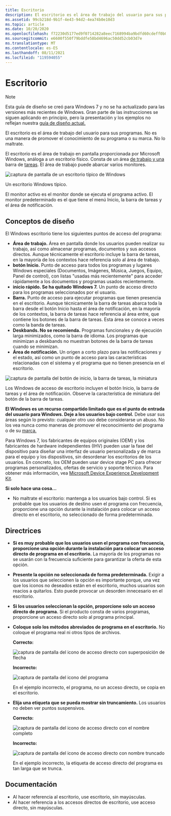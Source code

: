 ```yaml
---
title: Escritorio
description: El escritorio es el área de trabajo del usuario para sus programas. No es una manera de promover el conocimiento de su programa o su marca. No lo maltrate.
ms.assetid: 99cb218d-9b1f-4e43-94d2-4ea74b0e10d3
ms.topic: article
ms.date: 10/20/2020
ms.openlocfilehash: f72230d5177ed9f0714282a8eec7168994ba9bdfd60cdeff0b0409d714d216f1
ms.sourcegitcommit: e6600f550f79bddfe58bd4696ac50dd52cb03d7e
ms.translationtype: MT
ms.contentlocale: es-ES
ms.lasthandoff: 08/11/2021
ms.locfileid: "119594055"
---
```

# <a name="desktop"></a>Escritorio

> [!NOTE]
> Esta guía de diseño se creó para Windows 7 y no se ha actualizado para las versiones más recientes de Windows. Gran parte de las instrucciones se siguen aplicando en principio, pero la presentación y los ejemplos no reflejan nuestra [guía de diseño actual.](/windows/uwp/design/)

El escritorio es el área de trabajo del usuario para sus programas. No es una manera de promover el conocimiento de su programa o su marca. No lo maltrate.

El escritorio es el área de trabajo en pantalla proporcionada por Microsoft Windows, análoga a un escritorio físico. Consta de un área [de trabajo y una](glossary.md) barra de [tareas](winenv-taskbar.md). El área de trabajo puede abarcar varios monitores.

![captura de pantalla de un escritorio típico de Windows ](images/winenv-desktop-image1.png)

Un escritorio Windows típico.

El monitor activo es el monitor donde se ejecuta el programa activo. El monitor predeterminado es el que tiene el menú Inicio, la barra de tareas y el área de notificación.

## <a name="design-concepts"></a>Conceptos de diseño

El Windows escritorio tiene los siguientes puntos de acceso del programa:

-   **Área de trabajo.** Área en pantalla donde los usuarios pueden realizar su trabajo, así como almacenar programas, documentos y sus accesos directos. Aunque técnicamente el escritorio incluye la barra de tareas, en la mayoría de los contextos hace referencia solo al área de trabajo.
-   **botón Inicio.** Punto de acceso para todos los programas y lugares Windows especiales (Documentos, Imágenes, Música, Juegos, Equipo, Panel de control), con listas "usadas más recientemente" para acceder rápidamente a los documentos y programas usados recientemente.
-   **inicio rápido. Se ha quitado Windows 7.** Un punto de acceso directo para los programas seleccionados por el usuario.
-   **Barra.** Punto de acceso para ejecutar programas que tienen presencia en el escritorio. Aunque técnicamente la barra de tareas abarca toda la barra desde el botón Inicio hasta el área de notificación, en la mayoría de los contextos, la barra de tareas hace referencia al área entre, que contiene los botones de la barra de tareas. Esta área se conoce a veces como la banda de tareas.
-   **Deskbands. No se recomienda.** Programas funcionales y de ejecución larga minimizados, como la barra de idioma. Los programas que minimizan a deskbands no muestran botones de la barra de tareas cuando se minimizan.
-   **Área de notificación.** Un origen a corto plazo para las notificaciones y el estado, así como un punto de acceso para las características relacionadas con el sistema y el programa que no tienen presencia en el escritorio.

![captura de pantalla del botón de inicio, la barra de tareas, la miniatura ](images/winenv-desktop-image2.png)

Los Windows de acceso de escritorio incluyen el botón Inicio, la barra de tareas y el área de notificación. Observe la característica de miniatura del botón de la barra de tareas.

**El Windows es un recurso compartido limitado que es el punto de entrada del usuario para Windows. Deje a los usuarios bajo control.** Debe usar sus áreas según lo previsto: cualquier otro uso debe considerarse un abuso. No los vea nunca como maneras de promover el reconocimiento del programa o de su [marca.](exper-branding.md)

Para Windows 7, los fabricantes de equipos originales (OEM) y los fabricantes de hardware independientes (IHV) pueden usar la fase del dispositivo para diseñar una interfaz de usuario personalizada y de marca para el equipo y los dispositivos, sin desordenar los escritorios de los usuarios. En concreto, los OEM pueden usar device stage PC para ofrecer programas personalizados, ofertas de servicio y soporte técnico. Para obtener más información, vea [Microsoft Device Experience Development Kit](https://www.microsoft.com/whdc/device/DeviceExperience/Dev-Kit.mspx).

**Si solo hace una cosa...**

-   No maltrate el escritorio: mantenga a los usuarios bajo control. Si es probable que los usuarios de destino usen el programa con frecuencia, proporcione una opción durante la instalación para colocar un acceso directo en el escritorio, no seleccionado de forma predeterminada.

## <a name="guidelines"></a>Directrices

-   **Si es muy probable que los usuarios usen el programa con frecuencia, proporcione una opción durante la instalación para colocar un acceso directo de programa en el escritorio.** La mayoría de los programas no se usarán con la frecuencia suficiente para garantizar la oferta de esta opción.
-   **Presente la opción no seleccionada de forma predeterminada.** Exigir a los usuarios que seleccionen la opción es importante porque, una vez que los iconos no deseados están en el escritorio, muchos usuarios son reacios a quitarlos. Esto puede provocar un desorden innecesario en el escritorio.
-   **Si los usuarios seleccionan la opción, proporcione solo un acceso directo de programa.** Si el producto consta de varios programas, proporcione un acceso directo solo al programa principal.
-   **Coloque solo los métodos abreviados de programa en el escritorio.** No coloque el programa real ni otros tipos de archivos.

    **Correcto:**

    ![captura de pantalla del icono de acceso directo con superposición de flecha ](images/winenv-desktop-image3.png)

    **Incorrecto:**

    ![captura de pantalla del icono del programa ](images/winenv-desktop-image4.png)

    En el ejemplo incorrecto, el programa, no un acceso directo, se copia en el escritorio.

-   **Elija una etiqueta que se pueda mostrar sin truncamiento.** Los usuarios no deben ver puntos suspensivos.

    **Correcto:**

    ![captura de pantalla del icono de acceso directo con el nombre completo ](images/winenv-desktop-image3.png)

    **Incorrecto:**

    ![captura de pantalla del icono de acceso directo con nombre truncado ](images/winenv-desktop-image5.png)

    En el ejemplo incorrecto, la etiqueta de acceso directo del programa es tan larga que se trunca.

## <a name="documentation"></a>Documentación

-   Al hacer referencia al escritorio, use escritorio, sin mayúsculas.
-   Al hacer referencia a los accesos directos de escritorio, use acceso directo, sin mayúsculas.

 

 